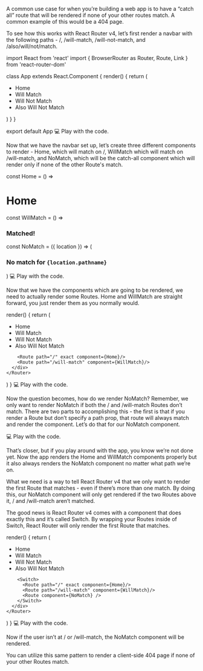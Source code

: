 A common use case for when you’re building a web app is to have a “catch all” route that will be rendered if none of your other routes match. A common example of this would be a 404 page.

To see how this works with React Router v4, let’s first render a navbar with the following paths - /, /will-match, /will-not-match, and /also/will/not/match.

import React from 'react'
import {
  BrowserRouter as Router,
  Route,
  Link
} from 'react-router-dom'

class App extends React.Component {
  render() {
    return (
      <Router>
        <div>
          <ul>
            <li><Link to="/">Home</Link></li>
            <li><Link to="/will-match">Will Match</Link></li>
            <li><Link to="/will-not-match">Will Not Match</Link></li>
            <li><Link to="/also/will/not/match">Also Will Not Match</Link></li>
          </ul>
        </div>
      </Router>
    )
  }
}

export default App
💻 Play with the code.

Now that we have the navbar set up, let’s create three different components to render - Home, which will match on /, WillMatch which will match on /will-match, and NoMatch, which will be the catch-all component which will render only if none of the other Route's match.

const Home = () => <h1>Home</h1>

const WillMatch = () => <h3>Matched!</h3>

const NoMatch = ({ location }) => (
  <h3>No match for <code>{location.pathname}</code></h3>
)
💻 Play with the code.

Now that we have the components which are going to be rendered, we need to actually render some Routes. Home and WillMatch are straight forward, you just render them as you normally would.

render() {
  return (
    <Router>
      <div>
        <ul>
          <li><Link to="/">Home</Link></li>
          <li><Link to="/will-match">Will Match</Link></li>
          <li><Link to="/will-not-match">Will Not Match</Link></li>
          <li><Link to="/also/will/not/match">Also Will Not Match</Link></li>
        </ul>

        <Route path="/" exact component={Home}/>
        <Route path="/will-match" component={WillMatch}/>
      </div>
    </Router>
  )
}
💻 Play with the code.

Now the question becomes, how do we render NoMatch? Remember, we only want to render NoMatch if both the / and /will-match Routes don’t match. There are two parts to accomplishing this - the first is that if you render a Route but don’t specify a path prop, that route will always match and render the component. Let’s do that for our NoMatch component.

<Route path="/" exact component={Home}/>
<Route path="/will-match" component={WillMatch}/>
<Route component={NoMatch} />
💻 Play with the code.

That’s closer, but if you play around with the app, you know we’re not done yet. Now the app renders the Home and WillMatch components properly but it also always renders the NoMatch component no matter what path we’re on.

What we need is a way to tell React Router v4 that we only want to render the first Route that matches - even if there’s more than one match. By doing this, our NoMatch component will only get rendered if the two Routes above it, / and /will-match aren’t matched.

The good news is React Router v4 comes with a component that does exactly this and it’s called Switch. By wrapping your Routes inside of Switch, React Router will only render the first Route that matches.

render() {
  return (
    <Router>
      <div>
        <ul>
          <li><Link to="/">Home</Link></li>
          <li><Link to="/will-match">Will Match</Link></li>
          <li><Link to="/will-not-match">Will Not Match</Link></li>
          <li><Link to="/also/will/not/match">Also Will Not Match</Link></li>
        </ul>

        <Switch>
          <Route path="/" exact component={Home}/>
          <Route path="/will-match" component={WillMatch}/>
          <Route component={NoMatch} />
        </Switch>
      </div>
    </Router>
  )
}
💻 Play with the code.

Now if the user isn’t at / or /will-match, the NoMatch component will be rendered.

You can utilize this same pattern to render a client-side 404 page if none of your other Routes match.

<Switch>
  <Route exact path="/" component={Home}/>
  <Route exact path="/profile" component={Profile}/>
  <Route component={FourZeroFour} />
</Switch>